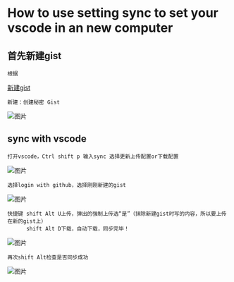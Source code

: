 # How to use setting sync to set your vscode in an new computer

## 首先新建gist
    根据
[新建gist](https://docs.github.com/cn/github/writing-on-github/editing-and-sharing-content-with-gists/creating-gists)

    新建：创建秘密 Gist
![图片](https://user-images.githubusercontent.com/93923763/141948527-87c18bd9-6524-43a6-be24-3a176ae6d095.png)

## sync with vscode
    打开vscode，Ctrl shift p 输入sync 选择更新上传配置or下载配置
![图片](https://user-images.githubusercontent.com/93923763/141955494-af9d8af1-a48f-4af2-a27b-9191020060d1.png)

    选择login with github，选择刚刚新建的gist
![图片](https://user-images.githubusercontent.com/93923763/141955881-41e0fe81-96d3-4bf7-9891-8f6f9bae7031.png)

    快捷键 shift Alt U上传，弹出的强制上传选“是”（抹除新建gist时写的内容，所以要上传在新的gist上）
          shift Alt D下载，自动下载，同步完毕！
![图片](https://user-images.githubusercontent.com/93923763/141959854-19031b09-68f2-4461-85e5-313ba2f5e6e1.png)

    再次shift Alt检查是否同步成功
![图片](https://user-images.githubusercontent.com/93923763/141960271-388aa253-7750-4860-bf7f-74758d8eec8e.png)
